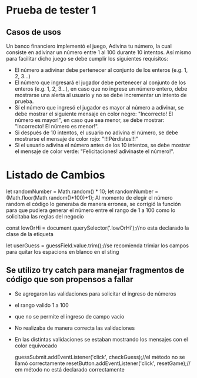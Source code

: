 # Prueba de tester 1

## Casos de usos
Un banco financiero implementó el juego, Adivina tu número, la cual consiste en adivinar un número entre 1 al 100 durante 10 intentos. Así mismo para facilitar dicho juego se debe cumplir los siguientes requisitos:
* El número a adivinar debe pertenecer al conjunto de los enteros (e.g. 1, 2, 3...)
* El número que ingresará el jugador debe pertenecer al conjunto de los enteros (e.g. 1, 2, 3...), en caso que no ingrese un número entero, debe mostrarse una alerta al usuario y no se debe incrementar un intento de prueba.
* Sí el número que ingresó el jugador es mayor al número a adivinar, se debe mostrar el siguiente mensaje en color negro: "Incorrecto! El número es mayor!", en caso que sea menor, se debe mostrar: "Incorrecto! El número es menor!".
* Si después de 10 intentos, el usuario no adivina el número, se debe mostrarse el mensaje de color rojo: "!!!Pérdistes!!!"
* Si el usuario adivina el número antes de los 10 intentos, se debe mostrar el mensaje de color verde: "Felicitaciones! adivinaste el número!".

# Listado de Cambios
let randomNumber = Math.random() * 10;
let randomNumber =  (Math.floor(Math.random()*100)+1);
Al momento de elegir el número random el código lo generaba de manera erronea, se corrigió la función para que pudiera generar el número entre el rango de 1 a 100 como lo solicitaba las reglas del negocio

const lowOrHi = document.querySelector('.lowOrHi');//no esta declarado la clase de la etiqueta 

 let userGuess = guessField.value.trim();//se recomienda trimiar los campos para quitar los espacions en blanco en el sting

## Se utilizo try catch para manejar fragmentos de código que son propensos a fallar
* Se agregaron las validaciones para solicitar el ingreso de números
* el rango valido 1 a 100 
* que no se permite el ingreso de campo vacío

* No realizaba de manera correcta las validaciones
* En las distintas validaciones se estaban mostrando los mensajes con el color equivocado

  guessSubmit.addEventListener('click', checkGuess);//el método no se llamó correctamente
  resetButton.addEventListener('click', resetGame);// em método no está declarado correctamente
